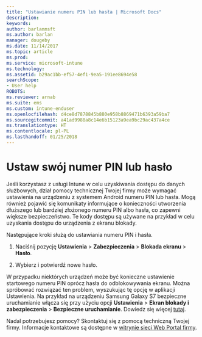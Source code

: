 ```yaml
---
title: "Ustawianie numeru PIN lub hasła | Microsoft Docs"
description: 
keywords: 
author: barlanmsft
ms.author: barlan
manager: dougeby
ms.date: 11/14/2017
ms.topic: article
ms.prod: 
ms.service: microsoft-intune
ms.technology: 
ms.assetid: b29ac1bb-ef57-4ef1-9ea5-191ee8694e58
searchScope:
- User help
ROBOTS: 
ms.reviewer: arnab
ms.suite: ems
ms.custom: intune-enduser
ms.openlocfilehash: d4ce8d7878845b880e958b8869471b6393a59ba7
ms.sourcegitcommit: a41ad9988a8c14e6b15123a9ea9bc29ac437a4ce
ms.translationtype: HT
ms.contentlocale: pl-PL
ms.lasthandoff: 01/25/2018
---
```

# <a name="set-your-pin-or-password"></a>Ustaw swój numer PIN lub hasło

Jeśli korzystasz z usługi Intune w celu uzyskiwania dostępu do danych służbowych, dział pomocy technicznej Twojej firmy może wymagać ustawienia na urządzeniu z systemem Android numeru PIN lub hasła. Mogą również pojawić się komunikaty informujące o konieczności utworzenia dłuższego lub bardziej złożonego numeru PIN albo hasła, co zapewni większe bezpieczeństwo. Te kody dostępu są używane na przykład w celu uzyskania dostępu do urządzenia z ekranu blokady.

Następujące kroki służą do ustawiania numeru PIN i hasła.

1.  Naciśnij pozycję **Ustawienia** > **Zabezpieczenia** > **Blokada ekranu** > **Hasło**.

2.  Wybierz i potwierdź nowe hasło.

W przypadku niektórych urządzeń może być konieczne ustawienie startowego numeru PIN oprócz hasła do odblokowywania ekranu. Można spróbować rozwiązać ten problem, wyszukując tę opcję w aplikacji Ustawienia. Na przykład na urządzeniu Samsung Galaxy S7 bezpieczne uruchamianie włącza się przy użyciu opcji **Ustawienia** > **Ekran blokady i zabezpieczenia** > **Bezpieczne uruchamianie**. Dowiedz się więcej [tutaj](/intune-user-help/your-device-appears-encrypted-but-cp-says-otherwise). 

Nadal potrzebujesz pomocy? Skontaktuj się z pomocą techniczną Twojej firmy. Informacje kontaktowe są dostępne w [witrynie sieci Web Portal firmy](https://portal.manage.microsoft.com#HelpDeskDialog).
